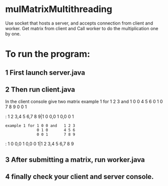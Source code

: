 # mulMatrixMultithreading

Use socket that hosts a server, and accepts connection from client and worker. 
Get matrix from client and Call worker to do the multiplication one by one.


# To run the program:

## 1 First launch server.java
## 2 Then run client.java
  In the client console give two matrix
  example 1 for 1 2 3 and 1 0 0
                4 5 6     0 1 0
                7 8 9     0 0 1
  
  : 1 2 3,4 5 6,7 8 9|1 0 0,0 1 0,0 0 1
  
  
    example 1 for 1 0 0 and   1 2 3
                  0 1 0       4 5 6
                  0 0 1       7 8 9
                  
   : 1 0 0,0 1 0,0 0 1|1 2 3,4 5 6,7 8 9
## 3 After submitting a matrix, run worker.java

## 4 finally check your client and server console.
  
